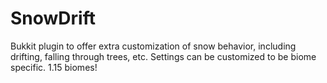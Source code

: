 SnowDrift
=========

Bukkit plugin to offer extra customization of snow behavior, including drifting, falling through trees, etc.
Settings can be customized to be biome specific. 1.15 biomes!
